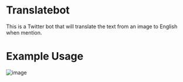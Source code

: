 # Translatebot
This is a Twitter bot that will translate the text from an image to English when mention.

# Example Usage
![image](https://user-images.githubusercontent.com/70973703/107101850-a1d28700-67e6-11eb-948a-c4da15f067d0.png)

